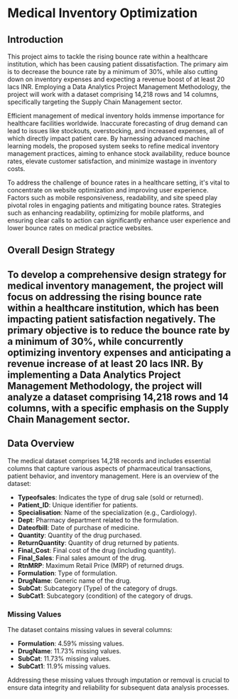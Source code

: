 # Medical Inventory Optimization

## Introduction
This project aims to tackle the rising bounce rate within a healthcare institution, which has been causing patient dissatisfaction. The primary aim is to decrease the bounce rate by a minimum of 30%, while also cutting down on inventory expenses and expecting a revenue boost of at least 20 lacs INR. Employing a Data Analytics Project Management Methodology, the project will work with a dataset comprising 14,218 rows and 14 columns, specifically targeting the Supply Chain Management sector.

Efficient management of medical inventory holds immense importance for healthcare facilities worldwide. Inaccurate forecasting of drug demand can lead to issues like stockouts, overstocking, and increased expenses, all of which directly impact patient care. By harnessing advanced machine learning models, the proposed system seeks to refine medical inventory management practices, aiming to enhance stock availability, reduce bounce rates, elevate customer satisfaction, and minimize wastage in inventory costs.

To address the challenge of bounce rates in a healthcare setting, it's vital to concentrate on website optimization and improving user experience. Factors such as mobile responsiveness, readability, and site speed play pivotal roles in engaging patients and mitigating bounce rates. Strategies such as enhancing readability, optimizing for mobile platforms, and ensuring clear calls to action can significantly enhance user experience and lower bounce rates on medical practice websites.

## Overall Design Strategy
To develop a comprehensive design strategy for medical inventory management, the project will focus on addressing the rising bounce rate within a healthcare institution, which has been impacting patient satisfaction negatively. The primary objective is to reduce the bounce rate by a minimum of 30%, while concurrently optimizing inventory expenses and anticipating a revenue increase of at least 20 lacs INR. By implementing a Data Analytics Project Management Methodology, the project will analyze a dataset comprising 14,218 rows and 14 columns, with a specific emphasis on the Supply Chain Management sector.
---

## Data Overview
The medical dataset comprises 14,218 records and includes essential columns that capture various aspects of pharmaceutical transactions, patient behavior, and inventory management. Here is an overview of the dataset:

- **Typeofsales**: Indicates the type of drug sale (sold or returned).
- **Patient_ID**: Unique identifier for patients.
- **Specialisation**: Name of the specialization (e.g., Cardiology).
- **Dept**: Pharmacy department related to the formulation.
- **Dateofbill**: Date of purchase of medicine.
- **Quantity**: Quantity of the drug purchased.
- **ReturnQuantity**: Quantity of drug returned by patients.
- **Final_Cost**: Final cost of the drug (including quantity).
- **Final_Sales**: Final sales amount of the drug.
- **RtnMRP**: Maximum Retail Price (MRP) of returned drugs.
- **Formulation**: Type of formulation.
- **DrugName**: Generic name of the drug.
- **SubCat**: Subcategory (Type) of the category of drugs.
- **SubCat1**: Subcategory (condition) of the category of drugs.

### Missing Values
The dataset contains missing values in several columns:
- **Formulation**: 4.59% missing values.
- **DrugName**: 11.73% missing values.
- **SubCat**: 11.73% missing values.
- **SubCat1**: 11.9% missing values.

Addressing these missing values through imputation or removal is crucial to ensure data integrity and reliability for subsequent data analysis processes.
